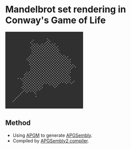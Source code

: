 # Mandelbrot set rendering in Conway's Game of Life

![](./mandelbrot/img/mandelbrot_screenshot_2024-12-20.png)

## Method
- Using [APGM](https://rei1024.github.io/proj/apgm/) to generate [APGSembly](https://conwaylife.com/wiki/APGsembly).
- Compiled by [APGSembly2 compiler](https://conwaylife.com/forums/viewtopic.php?p=199807#p199807).

